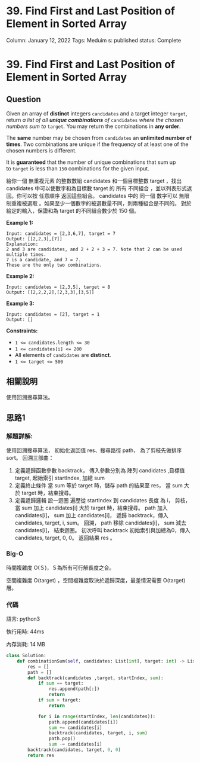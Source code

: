 # 39. Find First and Last Position of Element in Sorted Array

Column: January 12, 2022
Tags: Meduim
s: published
status: Complete

# **39. Find First and Last Position of Element in Sorted Array**

## Question

Given an array of **distinct** integers `candidates` and a target integer `target`, return *a list of all **unique combinations** of* `candidates` *where the chosen numbers sum to* `target`*.* You may return the combinations in **any order**.

The **same** number may be chosen from `candidates` an **unlimited number of times**. Two combinations are unique if the frequency of at least one of the chosen numbers is different.

It is **guaranteed** that the number of unique combinations that sum up to `target` is less than `150` combinations for the given input.

給你一個 無重複元素 的整數數組 candidates 和一個目標整數 target ，找出 candidates 中可以使數字和為目標數 target 的 所有 不同組合 ，並以列表形式返回。你可以按 任意順序 返回這些組合。 candidates 中的 同一個 數字可以 無限制重複被選取 。如果至少一個數字的被選數量不同，則兩種組合是不同的。 對於給定的輸入，保證和為 target 的不同組合數少於 150 個。

**Example 1:**

```
Input: candidates = [2,3,6,7], target = 7
Output: [[2,2,3],[7]]
Explanation:
2 and 3 are candidates, and 2 + 2 + 3 = 7. Note that 2 can be used multiple times.
7 is a candidate, and 7 = 7.
These are the only two combinations.
```

**Example 2:**

```
Input: candidates = [2,3,5], target = 8
Output: [[2,2,2,2],[2,3,3],[3,5]]
```

**Example 3:**

```
Input: candidates = [2], target = 1
Output: []
```

**Constraints:**

- `1 <= candidates.length <= 30`
- `1 <= candidates[i] <= 200`
- All elements of `candidates` are **distinct**.
- `1 <= target <= 500`

## 相關說明

使用回溯搜尋算法。

## 思路1

### 解題詳解:

使用回溯搜尋算法，
初始化返回值 res、搜尋路徑 path，
為了剪枝先做排序 sort。
回溯三部曲：

1. 定義遞歸函數參數 backtrack，
傳入參數分別為 陣列 candidates ,目標值 target, 起始索引 startIndex, 加總 sum
2. 定義終止條件
當 sum 等於 target 時，儲存 path 的結果至 res，
當 sum 大於 target 時，結束搜尋。
3. 定義遞歸邏輯
設一迴圈 遍歷從 startIndex 到 candidates 長度 為 i，
剪枝，當 sum 加上 candidates[i] 大於 target 時，結束搜尋。
path 加入 candidates[i]，
sum 加上 candidates[i]，
遞歸 backtrack，傳入 candidates, target, i, sum。
回溯，
path 移除 candidates[i]，
sum 減去 candidates[i]，
結束迴圈。
初次呼叫 backtrack 初始索引與加總為0，傳入 candidates, target, 0, 0。
返回結果 res 。

### Big-O

時間複雜度 O(Ｓ)，Ｓ為所有可行解長度之合。

空間複雜度 O(target) ，空間複雜度取決於遞歸深度，最差情況需要 O(target) 層。

### 代碼

語言: python3

執行用時: 44ms 

內存消耗: 14 MB

```python
class Solution:
    def combinationSum(self, candidates: List[int], target: int) -> List[List[int]]:
        res = []
        path = []
        def backtrack(candidates ,target, startIndex, sum):
            if sum == target:
                res.append(path[:])
                return
            if sum > target:
                return

            for i in range(startIndex, len(candidates)):
                path.append(candidates[i])
                sum += candidates[i]
                backtrack(candidates, target, i, sum)
                path.pop()
                sum -= candidates[i]
        backtrack(candidates, target, 0, 0)
        return res
```